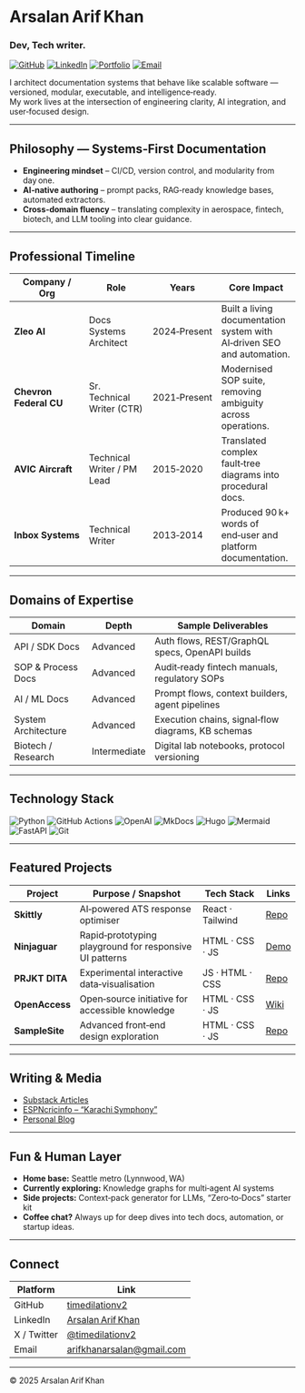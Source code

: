 <!-- README.md — Timedilationv2 -->

# Arsalan Arif Khan  
### Dev, Tech writer.

[![GitHub](https://img.shields.io/badge/GitHub-timedilationv2-181717?style=for-the-badge&logo=github)](https://github.com/timedilationv2)
[![LinkedIn](https://img.shields.io/badge/LinkedIn-Arsalan%20Arif%20Khan-0077B5?style=for-the-badge&logo=linkedin)](https://www.linkedin.com/in/timedilation/)
[![Portfolio](https://img.shields.io/badge/Portfolio-timedilationv2.github.io-0A0A0A?style=for-the-badge&logo=githubpages)](https://timedilationv2.github.io)
[![Email](https://img.shields.io/badge/Email-arifkhanarsalan%40gmail.com-D14836?style=for-the-badge&logo=gmail)](mailto:arifkhanarsalan@gmail.com)

I architect documentation systems that behave like scalable software — versioned, modular, executable, and intelligence‑ready.  
My work lives at the intersection of engineering clarity, AI integration, and user‑focused design.

---

## Philosophy — Systems‑First Documentation

* **Engineering mindset** – CI/CD, version control, and modularity from day one.  
* **AI‑native authoring** – prompt packs, RAG‑ready knowledge bases, automated extractors.  
* **Cross‑domain fluency** – translating complexity in aerospace, fintech, biotech, and LLM tooling into clear guidance.

---

## Professional Timeline

| Company / Org            | Role                         | Years          | Core Impact                                                |
|--------------------------|------------------------------|----------------|------------------------------------------------------------|
| **Zleo AI**              | Docs Systems Architect       | 2024‑Present   | Built a living documentation system with AI‑driven SEO and automation. |
| **Chevron Federal CU**   | Sr. Technical Writer (CTR)   | 2021‑Present   | Modernised SOP suite, removing ambiguity across operations. |
| **AVIC Aircraft**        | Technical Writer / PM Lead   | 2015‑2020      | Translated complex fault‑tree diagrams into procedural docs. |
| **Inbox Systems**        | Technical Writer             | 2013‑2014      | Produced 90 k+ words of end‑user and platform documentation. |

---

## Domains of Expertise

| Domain                   | Depth       | Sample Deliverables                                 |
|--------------------------|------------|-----------------------------------------------------|
| API / SDK Docs           | Advanced   | Auth flows, REST/GraphQL specs, OpenAPI builds      |
| SOP & Process Docs       | Advanced   | Audit‑ready fintech manuals, regulatory SOPs        |
| AI / ML Docs             | Advanced   | Prompt flows, context builders, agent pipelines     |
| System Architecture      | Advanced   | Execution chains, signal‑flow diagrams, KB schemas  |
| Biotech / Research       | Intermediate | Digital lab notebooks, protocol versioning        |

---

## Technology Stack

![Python](https://img.shields.io/badge/Python-3776AB?style=for-the-badge&logo=python&logoColor=white)
![GitHub Actions](https://img.shields.io/badge/GitHub_Actions-2088FF?style=for-the-badge&logo=github-actions&logoColor=white)
![OpenAI](https://img.shields.io/badge/OpenAI-412991?style=for-the-badge&logo=openai&logoColor=white)
![MkDocs](https://img.shields.io/badge/MkDocs-000000?style=for-the-badge&logo=markdown&logoColor=white)
![Hugo](https://img.shields.io/badge/Hugo-FF4088?style=for-the-badge&logo=hugo&logoColor=white)
![Mermaid](https://img.shields.io/badge/Mermaid-ff3670?style=for-the-badge&logo=mermaid&logoColor=white)
![FastAPI](https://img.shields.io/badge/FastAPI-009688?style=for-the-badge&logo=fastapi&logoColor=white)
![Git](https://img.shields.io/badge/Git-F05032?style=for-the-badge&logo=git&logoColor=white)

---

## Featured Projects

| Project              | Purpose / Snapshot                                        | Tech Stack | Links |
|----------------------|------------------------------------------------------------|------------|-------|
| **Skittly**          | AI‑powered ATS response optimiser                          | React · Tailwind | [Repo](https://github.com/timedilationv2/skittly-docs) | [Demo](https://timedilationv2.github.io/skittly) |
| **Ninjaguar**        | Rapid‑prototyping playground for responsive UI patterns     | HTML · CSS · JS | [Demo](https://timedilationv2.github.io/ninjaguar) |
| **PRJKT DITA**       | Experimental interactive data‑visualisation                | JS · HTML · CSS | [Repo](https://github.com/timedilationv2/PRJKT-DITA) |
| **OpenAccess**       | Open‑source initiative for accessible knowledge             | HTML · CSS · JS | [Wiki](https://github.com/timedilationv2/openaccess/wiki) |
| **SampleSite**       | Advanced front‑end design exploration                       | HTML · CSS · JS | [Repo](https://github.com/timedilationv2/samplesite) |

---

## Writing & Media

* [Substack Articles](https://timedilationv2.substack.com)
* [ESPNcricinfo – “Karachi Symphony”](https://www.espncricinfo.com/story/karachi-symphony-article)
* [Personal Blog](https://arsalanarifk.wordpress.com)

---

## Fun & Human Layer

* **Home base:** Seattle metro (Lynnwood, WA)  
* **Currently exploring:** Knowledge graphs for multi‑agent AI systems  
* **Side projects:** Context‑pack generator for LLMs, “Zero‑to‑Docs” starter kit  
* **Coffee chat?** Always up for deep dives into tech docs, automation, or startup ideas.

---

## Connect

| Platform | Link |
|----------|------|
| GitHub   | [timedilationv2](https://github.com/timedilationv2) |
| LinkedIn | [Arsalan Arif Khan](https://www.linkedin.com/in/timedilation/) |
| X / Twitter | [@timedilationv2](https://x.com/timedilationv2) |
| Email    | [arifkhanarsalan@gmail.com](mailto:arifkhanarsalan@gmail.com) |

---

© 2025 Arsalan Arif Khan
